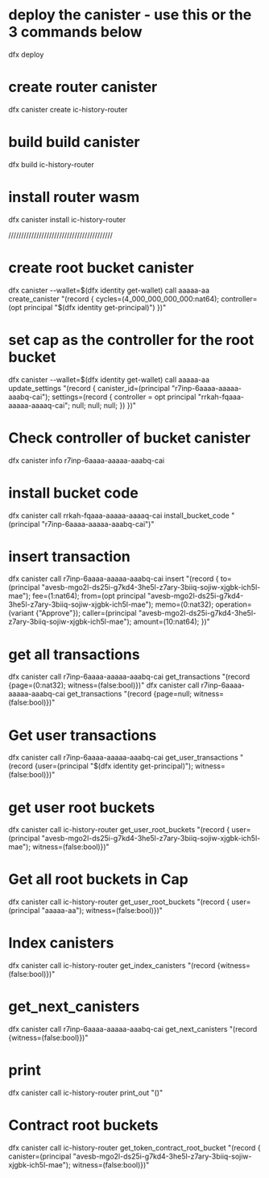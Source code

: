# deploy the canister - use this or the 3 commands below
dfx deploy

# create router canister
dfx canister create ic-history-router

# build build canister
dfx build ic-history-router

# install router wasm
dfx canister install ic-history-router

/////////////////////////////////////////

# create root bucket canister
dfx canister --wallet=$(dfx identity get-wallet) call aaaaa-aa create_canister "(record { cycles=(4_000_000_000_000:nat64); controller=(opt principal \"$(dfx identity get-principal)\") })"

# set cap as the controller for the root bucket
dfx canister --wallet=$(dfx identity get-wallet) call aaaaa-aa update_settings "(record { canister_id=(principal \"r7inp-6aaaa-aaaaa-aaabq-cai\"); settings=(record { controller = opt principal \"rrkah-fqaaa-aaaaa-aaaaq-cai\"; null; null; null; }) })"

# Check controller of bucket canister
dfx canister info r7inp-6aaaa-aaaaa-aaabq-cai

# install bucket code
dfx canister call rrkah-fqaaa-aaaaa-aaaaq-cai install_bucket_code "(principal \"r7inp-6aaaa-aaaaa-aaabq-cai\")"

# insert transaction
dfx canister call r7inp-6aaaa-aaaaa-aaabq-cai insert "(record { to=(principal \"avesb-mgo2l-ds25i-g7kd4-3he5l-z7ary-3biiq-sojiw-xjgbk-ich5l-mae\"); fee=(1:nat64); from=(opt principal \"avesb-mgo2l-ds25i-g7kd4-3he5l-z7ary-3biiq-sojiw-xjgbk-ich5l-mae\"); memo=(0:nat32); operation=(variant {\"Approve\"}); caller=(principal \"avesb-mgo2l-ds25i-g7kd4-3he5l-z7ary-3biiq-sojiw-xjgbk-ich5l-mae\"); amount=(10:nat64); })"

# get all transactions
dfx canister call r7inp-6aaaa-aaaaa-aaabq-cai get_transactions "(record {page=(0:nat32); witness=(false:bool)})"
dfx canister call r7inp-6aaaa-aaaaa-aaabq-cai get_transactions "(record {page=null; witness=(false:bool)})"

# Get user transactions
dfx canister call r7inp-6aaaa-aaaaa-aaabq-cai get_user_transactions "(record {user=(principal \"$(dfx identity get-principal)\"); witness=(false:bool)})"

# get user root buckets
dfx canister call ic-history-router get_user_root_buckets "(record { user=(principal \"avesb-mgo2l-ds25i-g7kd4-3he5l-z7ary-3biiq-sojiw-xjgbk-ich5l-mae\"); witness=(false:bool)})"

# Get all root buckets in Cap
dfx canister call ic-history-router get_user_root_buckets "(record { user=(principal \"aaaaa-aa\"); witness=(false:bool)})"

# Index canisters
dfx canister call ic-history-router get_index_canisters "(record {witness=(false:bool)})"

# get_next_canisters
dfx canister call r7inp-6aaaa-aaaaa-aaabq-cai get_next_canisters "(record {witness=(false:bool)})"

# print
dfx canister call ic-history-router print_out "()"

# Contract root buckets
dfx canister call ic-history-router get_token_contract_root_bucket "(record { canister=(principal \"avesb-mgo2l-ds25i-g7kd4-3he5l-z7ary-3biiq-sojiw-xjgbk-ich5l-mae\"); witness=(false:bool)})"